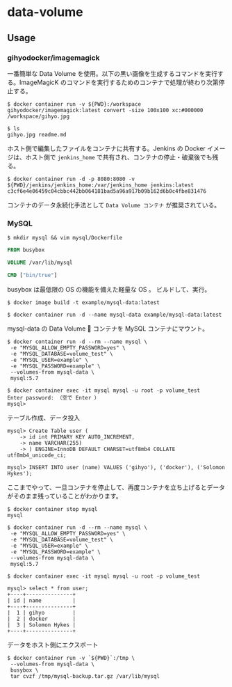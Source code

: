 # data-volume

## Usage

### gihyodocker/imagemagick

一番簡単な Data Volume を使用。以下の黒い画像を生成するコマンドを実行する。ImageMagicK のコマンドを実行するためのコンテナで処理が終わり次第停止する。

```
$ docker container run -v ${PWD}:/workspace gihyodocker/imagemagick:latest convert -size 100x100 xc:#000000 /workspace/gihyo.jpg

$ ls
gihyo.jpg readme.md
```

ホスト側で編集したファイルをコンテナに共有する。Jenkins の Docker イメージは、ホスト側で `jenkins_home` で共有され、コンテナの停止・破棄後でも残る。

```
$ docker container run -d -p 8080:8080 -v ${PWD}/jenkins/jenkins_home:/var/jenkins_home jenkins:latest
c3cf6e4e06459c04cbbc442bb064181bad5a96a917b09b162d6b0c4fbe831476
```

コンテナのデータ永続化手法として `Data Volume コンテナ` が推奨されている。

### MySQL

```
$ mkdir mysql && vim mysql/Dockerfile
```

```Dockerfile
FROM busybox

VOLUME /var/lib/mysql

CMD ["bin/true"]
```

busybox は最低限の OS の機能を備えた軽量な OS 。
ビルドして、実行。

```
$ docker image build -t example/mysql-data:latest

$ docker container run -d --name mysql-data example/mysql-data:latest
```

mysql-data の Data Volume  コンテナを MySQL コンテナにマウント。

```
$ docker container run -d --rm --name mysql \
 -e "MYSQL_ALLOW_EMPTY_PASSWORD=yes" \
 -e "MYSQL_DATABASE=volume_test" \
 -e "MYSQL_USER=example" \
 -e "MYSQL_PASSWORD=example" \
 --volumes-from mysql-data \
 mysql:5.7

$ docker container exec -it mysql mysql -u root -p volume_test
Enter password: （空で Enter ）
mysql>
```

テーブル作成、データ投入

```
mysql> Create Table user (
    -> id int PRIMARY KEY AUTO_INCREMENT,
    -> name VARCHAR(255)
    -> ) ENGINE=InnoDB DEFAULT CHARSET=utf8mb4 COLLATE utf8mb4_unicode_ci;

mysql> INSERT INTO user (name) VALUES ('gihyo'), ('docker'), ('Solomon Hykes');
```

ここまでやって、一旦コンテナを停止して、再度コンテナを立ち上げるとデータがそのまま残っていることがわかります。

```
$ docker container stop mysql
mysql

$ docker container run -d --rm --name mysql \
 -e "MYSQL_ALLOW_EMPTY_PASSWORD=yes" \
 -e "MYSQL_DATABASE=volume_test" \
 -e "MYSQL_USER=example" \
 -e "MYSQL_PASSWORD=example" \
 --volumes-from mysql-data \
 mysql:5.7

$ docker container exec -it mysql mysql -u root -p volume_test

mysql> select * from user;
+----+---------------+
| id | name          |
+----+---------------+
|  1 | gihyo         |
|  2 | docker        |
|  3 | Solomon Hykes |
+----+---------------+
```

データをホスト側にエクスポート

```
$ docker container run -v `${PWD}`:/tmp \
 --volumes-from mysql-data \
 busybox \
 tar cvzf /tmp/mysql-backup.tar.gz /var/lib/mysql
```
